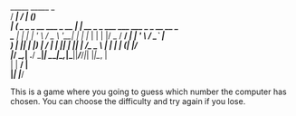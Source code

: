   _____                          _____                     _             <br/>
  / ____|                        / ____|                   (_)            <br/>
 | (___  _   _ _ __   ___ _ __  | |  __ _   _  ___  ___ ___ _ _ __   __ _ <br/>
  \___ \| | | | '_ \ / _ \ '__| | | |_ | | | |/ _ \/ __/ __| | '_ \ / _` |<br/>
  ____) | |_| | |_) |  __/ |    | |__| | |_| |  __/\__ \__ \ | | | | (_| |/<br/>
 |_____/ \__,_| .__/ \___|_|     \_____|\__,_|\___||___/___/_|_| |_|\__, |<br/>
              | |                                                    __/ |<br/>
              |_|                                                   |___/ <br/>

This is a game where you going to guess which number the computer has chosen. You can choose the difficulty and try again if you lose. 
